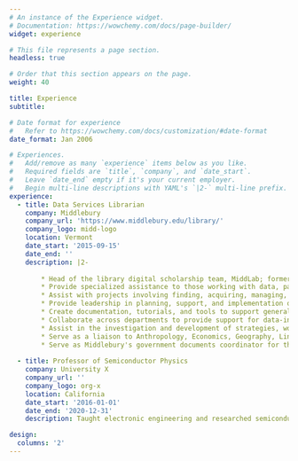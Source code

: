 ```yaml
---
# An instance of the Experience widget.
# Documentation: https://wowchemy.com/docs/page-builder/
widget: experience

# This file represents a page section.
headless: true

# Order that this section appears on the page.
weight: 40

title: Experience
subtitle:

# Date format for experience
#   Refer to https://wowchemy.com/docs/customization/#date-format
date_format: Jan 2006

# Experiences.
#   Add/remove as many `experience` items below as you like.
#   Required fields are `title`, `company`, and `date_start`.
#   Leave `date_end` empty if it's your current employer.
#   Begin multi-line descriptions with YAML's `|2-` multi-line prefix.
experience:
  - title: Data Services Librarian
    company: Middlebury
    company_url: 'https://www.middlebury.edu/library/'
    company_logo: midd-logo
    location: Vermont
    date_start: '2015-09-15'
    date_end: ''
    description: |2-
        
        * Head of the library digital scholarship team, MiddLab; former head of the Library User Experience team
        * Provide specialized assistance to those working with data, particularly in the social sciences and humanities
        * Assist with projects involving finding, acquiring, managing, interpreting, analyzing, and visualizing both quantitative and qualitative data
        * Provide leadership in planning, support, and implementation of digital scholarship support
        * Create documentation, tutorials, and tools to support general and specialized research needs
        * Collaborate across departments to provide support for data-intensive research and teaching, including workshops, consultations, and review of research proposals and RDM strategies
        * Assist in the investigation and development of strategies, workflows, and policies for institutional research data curation
        * Serve as a liaison to Anthropology, Economics, Geography, Linguistics, Philosophy, and Sociology departments
        * Serve as Middlebury's government documents coordinator for the Federal Depository Library Program
        
  - title: Professor of Semiconductor Physics
    company: University X
    company_url: ''
    company_logo: org-x
    location: California
    date_start: '2016-01-01'
    date_end: '2020-12-31'
    description: Taught electronic engineering and researched semiconductor physics.

design:
  columns: '2'
---
```

